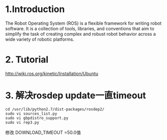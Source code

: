 
# 1.Introduction
The Robot Operating System (ROS) is a flexible framework for writing robot software. It is a collection of tools, libraries, and conventions that aim to simplify the task of creating complex and robust robot behavior across a wide variety of robotic platforms. 

# 2. Tutorial
http://wiki.ros.org/kinetic/Installation/Ubuntu

# 3. 解决rosdep update一直timeout

```
cd /usr/lib/python2.7/dist-packages/rosdep2/
sudo vi sources_list.py
sudo vi gbpdistro_support.py
sudo vi rep3.py
```
修改 DOWNLOAD_TIMEOUT =50.0值
